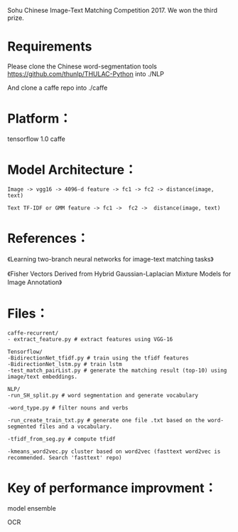 Sohu Chinese Image-Text Matching Competition 2017.
We won the third prize.

# Requirements
Please clone the Chinese word-segmentation tools https://github.com/thunlp/THULAC-Python into ./NLP

And clone a caffe repo into ./caffe

# Platform：
tensorflow 1.0
caffe



# Model Architecture：

	Image -> vgg16 -> 4096-d feature -> fc1 -> fc2 -> distance(image, text)
	
	Text TF-IDF or GMM feature -> fc1 ->  fc2 ->  distance(image, text)
	
# References：

《Learning two-branch neural networks for image-text matching tasks》

《Fisher Vectors Derived from Hybrid Gaussian-Laplacian Mixture Models for Image Annotation》

# Files：

    caffe-recurrent/
	- extract_feature.py # extract features using VGG-16

    Tensorflow/
	-BidirectionNet_tfidf.py # train using the tfidf features
	-BidirectionNet_lstm.py # train lstm
	-test_match_pairList.py # generate the matching result (top-10) using image/text embeddings.

    NLP/
	-run_SH_split.py # word segmentation and generate vocabulary

	-word_type.py # filter nouns and verbs

	-run_create_train_txt.py # generate one file .txt based on the word-segmented files and a vocabulary.

	-tfidf_from_seg.py # compute tfidf

	-kmeans_word2vec.py cluster based on word2vec (fasttext word2vec is recommended. Search 'fasttext' repo)

# Key of performance improvment：

model ensemble

OCR
